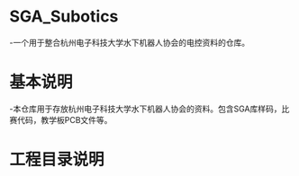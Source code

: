 # SGA_Subotics
-一个用于整合杭州电子科技大学水下机器人协会的电控资料的仓库。
# 基本说明
-本仓库用于存放杭州电子科技大学水下机器人协会的资料。包含SGA库样码，比赛代码，教学板PCB文件等。
# 工程目录说明
